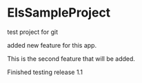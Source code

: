 ElsSampleProject
================

test project for git

added new feature for this app.

This is the second feature that will be added.

Finished testing release 1.1

